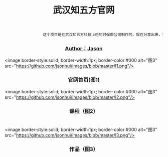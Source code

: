 # <div class="text" align=center>武汉知五方官网</div><br>
```java
                 这个项目是在武汉知五方科技上班的时候帮公司制作的，现在分享出来，技术可以联系320175912@qq.com
```
### <div align=center>[Author：Jason](http://my.csdn.net/jason_fish "作者：袁科")</div>
<image border-style:solid; border-width:1px; border-color:#000 alt="图3" src="https://github.com/jsonhui/images/blob/master/l1.png"/>
### <div class="text" align=center>官网首页(图1)</div>
<image border-style:solid; border-width:1px; border-color:#000 alt="图3" src="https://github.com/jsonhui/images/blob/master/l2.png"/>
<br>

### <div class="text" align=center>课程（图2）</div><br>

<image border-style:solid; border-width:1px; border-color:#000 alt="图3" src="https://github.com/jsonhui/images/blob/master/l3.png"/>
<br>

### <div class="text" align=center>作品（图3）</div><br>

